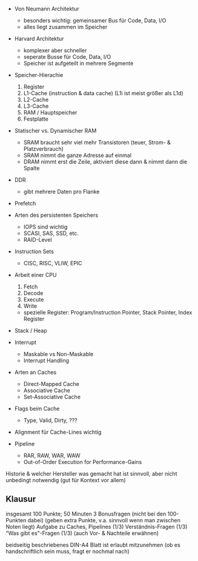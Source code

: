-   Von Neumann Architektur
    -   besonders wichtig: gemeinsamer Bus für Code, Data, I/O
    -   alles liegt zusammen im Speicher
-   Harvard Architektur
    -   komplexer aber schneller
    -   seperate Busse für Code, Data, I/O
    -   Speicher ist aufgeteilt in mehrere Segmente
-   Speicher-Hierachie

    1.  Register
    2.  L1-Cache (instruction & data cache) (L1i ist meist größer als L1d)
    3.  L2-Cache
    4.  L3-Cache
    5.  RAM / Hauptspeicher
    6.  Festplatte

-   Statischer vs. Dynamischer RAM
    -   SRAM braucht sehr viel mehr Transistoren (teuer, Strom- & Platzverbrauch)
    -   SRAM nimmt die ganze Adresse auf einmal
    -   DRAM nimmt erst die Zeile, aktiviert diese dann & nimmt dann die Spalte
-   DDR
    -   gibt mehrere Daten pro Flanke
-   Prefetch
-   Arten des persistenten Speichers
    -   IOPS sind wichtig
    -   SCASI, SAS, SSD, etc.
    -   RAID-Level
-   Instruction Sets
    -   CISC, RISC, VLIW, EPIC
-   Arbeit einer CPU
    1.  Fetch
    2.  Decode
    3.  Execute
    4.  Write
    -   spezielle Register: Program/Instruction Pointer, Stack Pointer, Index Register
-   Stack / Heap
-   Interrupt
    -   Maskable vs Non-Maskable
    -   Interrupt Handling
-   Arten an Caches
    -   Direct-Mapped Cache
    -   Associative Cache
    -   Set-Associative Cache
-   Flags beim Cache
    -   Type, Valid, Dirty, ???
-   Alignment für Cache-Lines wichtig
-   Pipeline
    -   RAR, RAW, WAR, WAW
    -   Out-of-Order Execution for Performance-Gains

Historie & welcher Hersteller was gemacht hat ist sinnvoll, aber nicht unbedingt notwendig (gut für Kontext vor allem)

## Klausur

insgesamt 100 Punkte; 50 Minuten
3 Bonusfragen (nicht bei den 100-Punkten dabei) (geben extra Punkte, v.a. sinnvoll wenn man zwischen Noten liegt)
Aufgabe zu Caches, Pipelines (1/3)
Verständnis-Fragen (1/3)
"Was gibt es"-Fragen (1/3) (auch Vor- & Nachteile erwähnen)

beidseitig beschriebenes DIN-A4 Blatt ist erlaubt mitzunehmen (ob es handschriftlich sein muss, fragt er nochmal nach)
